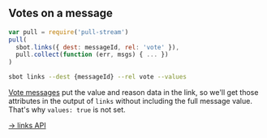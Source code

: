## Votes on a message

```js
var pull = require('pull-stream')
pull(
  sbot.links({ dest: messageId, rel: 'vote' }),
  pull.collect(function (err, msgs) { ... })
)
```
```bash
sbot links --dest {messageId} --rel vote --values
```

[Vote messages](/docs/message-types/vote.html) put the value and reason data in the link, so we'll get those attributes in the output of `links` without including the full message value.
That's why `values: true` is not set.

[&rarr; links API](/apis/scuttlebot/ssb.html#links-source)